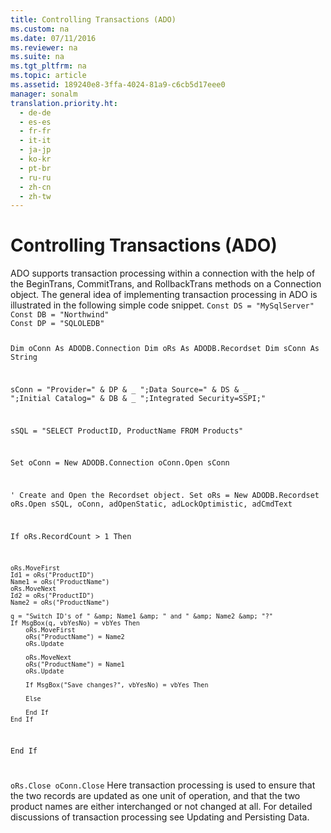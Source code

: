 ```yaml
---
title: Controlling Transactions (ADO)
ms.custom: na
ms.date: 07/11/2016
ms.reviewer: na
ms.suite: na
ms.tgt_pltfrm: na
ms.topic: article
ms.assetid: 189240e8-3ffa-4024-81a9-c6cb5d17eee0
manager: sonalm
translation.priority.ht: 
  - de-de
  - es-es
  - fr-fr
  - it-it
  - ja-jp
  - ko-kr
  - pt-br
  - ru-ru
  - zh-cn
  - zh-tw
---
```

# Controlling Transactions (ADO)
<?xml version="1.0" encoding="utf-8"?>
<developerReferenceWithoutSyntaxDocument xmlns="http://ddue.schemas.microsoft.com/authoring/2003/5" xmlns:xlink="http://www.w3.org/1999/xlink" xmlns:xsi="http://www.w3.org/2001/XMLSchema-instance" xsi:schemaLocation="http://ddue.schemas.microsoft.com/authoring/2003/5 http://dduestorage.blob.core.windows.net/ddueschema/developer.xsd">
  <introduction>
    <para>ADO supports transaction processing within a connection with the help of the <legacyBold>BeginTrans</legacyBold>, <legacyBold>CommitTrans</legacyBold>, and <legacyBold>RollbackTrans</legacyBold> methods on a <legacyBold>Connection</legacyBold> object. The general idea of implementing transaction processing in ADO is illustrated in the following simple code snippet.</para>
    <code>Const DS = "MySqlServer"
Const DB = "Northwind"
Const DP = "SQLOLEDB"

Dim oConn As ADODB.Connection
Dim oRs As ADODB.Recordset
Dim sConn As String

sConn = "Provider=" &amp; DP &amp; _
          ";Data Source=" &amp; DS &amp; _
          ";Initial Catalog=" &amp; DB &amp; _
          ";Integrated Security=SSPI;"

sSQL = "SELECT ProductID, ProductName FROM Products"

Set oConn = New ADODB.Connection
oConn.Open sConn

' Create and Open the Recordset object.
Set oRs = New ADODB.Recordset
oRs.Open sSQL, oConn, adOpenStatic, adLockOptimistic, adCmdText

If oRs.RecordCount &gt; 1 Then
    
        
    oRs.MoveFirst
    Id1 = oRs("ProductID")
    Name1 = oRs("ProductName")
    oRs.MoveNext
    Id2 = oRs("ProductID")
    Name2 = oRs("ProductName")

    q = "Switch ID's of " &amp; Name1 &amp; " and " &amp; Name2 &amp; "?"
    If MsgBox(q, vbYesNo) = vbYes Then
        oRs.MoveFirst
        oRs("ProductName") = Name2
        oRs.Update
        
        oRs.MoveNext
        oRs("ProductName") = Name1
        oRs.Update
    
        If MsgBox("Save changes?", vbYesNo) = vbYes Then
            
        Else
            
        End If
    End If
    
End If
        
     
oRs.Close
oConn.Close</code>
    <para>Here transaction processing is used to ensure that the two records are updated as one unit of operation, and that the two product names are either interchanged or not changed at all. </para>
    <para>For detailed discussions of transaction processing see <legacyLink xlink:href="8dc27274-4f96-43d1-913c-4ff7d01b9a27">Updating and Persisting Data</legacyLink>. </para>
  </introduction>
  <relatedTopics />
</developerReferenceWithoutSyntaxDocument>